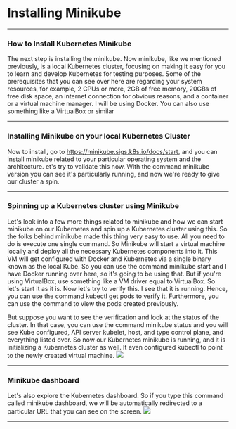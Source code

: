 <h1>Installing Minikube</h1>
<hr>

### How to Install Kubernetes Minikube
The next step is installing the minikube. Now minikube, like we mentioned previously, is a local Kubernetes cluster, focusing on making it easy for you to learn and develop Kubernetes for testing purposes. Some of the prerequisites that you can see over here are regarding your system resources, for example, 2 CPUs or more, 2GB of free memory, 20GBs of free disk space, an internet connection for obvious reasons, and a container or a virtual machine manager. I will be using Docker. You can also use something like a VirtualBox or similar
<hr>

### Installing Minikube on your local Kubernetes Cluster
Now to install, go to https://minikube.sigs.k8s.io/docs/start, and you can install minikube related to your particular operating system and the architecture. et's try to validate this now. With the command minikube version you can see it's particularly running, and now we're ready to give our cluster a spin.
<hr>

### Spinning up a Kubernetes cluster using Minikube
Let's look into a few more things related to minikube and how we can start minikube on our Kubernetes and spin up a Kubernetes cluster using this. So the folks behind minikube made this thing very easy to use. All you need to do is execute one single command. So Minikube will start a virtual machine locally and deploy all the necessary Kubernetes components into it. This VM will get configured with Docker and Kubernetes via a single binary known as the local Kube. So you can use the command minikube start and I have Docker running over here, so it's going to be using that. But if you're using VirtualBox, use something like a VM driver equal to VirtualBox. So let's start it as it is.
Now let's try to verify this. I see that it is running. Hence, you can use the command kubectl get pods to verify it. Furthermore, you can use the command to view the pods created previously.

But suppose you want to see the verification and look at the status of the cluster. In that case, you can use the command minikube status and you will see Kube configured, API server kubelet, host, and type control plane, and everything listed over. So now our Kubernetes minikube is running, and it is initializing a Kubernetes cluster as well. It even configured kubectl to point to the newly created virtual machine.
<img src="https://www.civo.com/assets/public/academy/courses/kubernetes-setup/install-minikube/3-minikube-status-c0d227c0c66807e12c95c5a6f1950fea8769808df52e25d5e2c76ab7044df673.png">

<hr>

### Minikube dashboard
Let's also explore the Kubernetes dashboard. So if you type this command called minikube dashboard, we will be automatically redirected to a particular URL that you can see on the screen.
<img src="https://www.civo.com/assets/public/academy/courses/kubernetes-setup/install-minikube/4-minikube-dashboard-096028657758ae90eaeae1d13bf4321198f316670630bdf283869709130f6536.png">

<hr>
